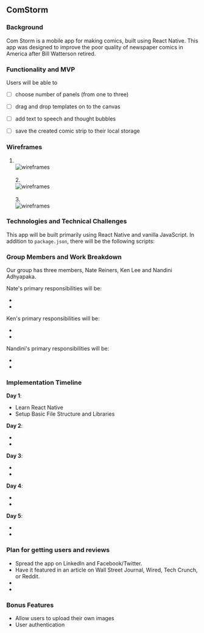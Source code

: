## ComStorm

### Background

Com Storm is a mobile app for making comics, built using React Native. This app was designed to improve the poor quality of newspaper comics in America after Bill Watterson retired.

### Functionality and MVP

Users will be able to

- [ ] choose number of panels (from one to three)
- [ ] drag and drop templates on to the canvas
- [ ] add text to speech and thought bubbles
- [ ] save the created comic strip to their local storage


### Wireframes

1. <br />![wireframes](docs/wireframes/splash_page.png) <br />
<br /> 2. <br /> ![wireframes](docs/wireframes/form1.png) <br />
<br />3. <br /> ![wireframes](docs/wireframes/form2.png)

### Technologies and Technical Challenges

This app will be built primarily using React Native and vanilla JavaScript. In addition to `package.json`, there will be the following scripts:

### Group Members and Work Breakdown

Our group has three members, Nate Reiners, Ken Lee and Nandini Adhyapaka.

Nate's primary responsibilities will be:

-
-

Ken's primary responsibilities will be:

-
-

Nandini's primary responsibilities will be:

-
-

### Implementation Timeline

**Day 1**:

- Learn React Native
- Setup Basic File Structure and Libraries

**Day 2**:

-
-

**Day 3**:

-
-

**Day 4**:

-
-

**Day 5**:

-
-

### Plan for getting users and reviews

- Spread the app on LinkedIn and Facebook/Twitter.
- Have it featured in an article on Wall Street Journal, Wired, Tech Crunch, or Reddit.
-
-

### Bonus Features

- Allow users to upload their own images
- User authentication
